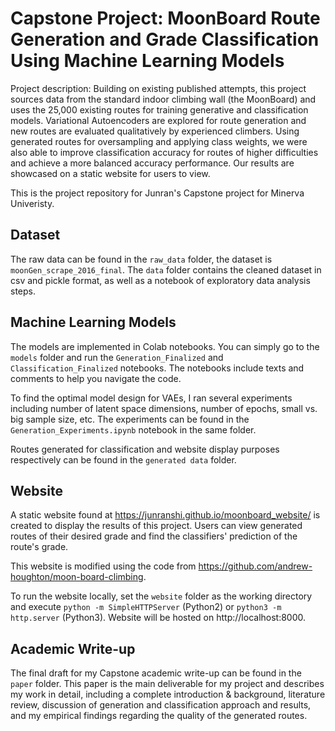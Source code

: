 # Capstone Project: MoonBoard Route Generation and Grade Classification Using Machine Learning Models

Project description: Building on existing published attempts, this project sources data from the standard indoor climbing wall (the MoonBoard) and uses the 25,000 existing routes for training generative and classification models. Variational Autoencoders are explored for route generation and new routes are evaluated qualitatively by experienced climbers. Using generated routes for oversampling and applying class weights, we were also able to improve classification accuracy for routes of higher difficulties and achieve a more balanced accuracy performance. Our results are showcased on a static website for users to view.  

This is the project repository for Junran's Capstone project for Minerva Univeristy.

## Dataset
The raw data can be found in the `raw_data` folder, the dataset is `moonGen_scrape_2016_final`. The `data` folder contains the cleaned dataset in csv and pickle format, as well as a notebook of exploratory data analysis steps.

## Machine Learning Models
The models are implemented in Colab notebooks. You can simply go to the `models` folder and run the `Generation_Finalized` and `Classification_Finalized` notebooks. The notebooks include texts and comments to help you navigate the code.  

To find the optimal model design for VAEs, I ran several experiments including number of latent space dimensions, number of epochs, small vs. big sample size, etc. The experiments can be found in the `Generation_Experiments.ipynb` notebook in the same folder.  

Routes generated for classification and website display purposes respectively can be found in the `generated data` folder.

## Website
A static website found at https://junranshi.github.io/moonboard_website/ is created to display the results of this project. Users can view generated routes of their desired grade and find the classifiers' prediction of the route's grade.

This website is modified using the code from https://github.com/andrew-houghton/moon-board-climbing.

To run the website locally, set the `website` folder as the working directory and execute `python -m SimpleHTTPServer` (Python2) or `python3 -m http.server` (Python3). Website will be hosted on http://localhost:8000.

## Academic Write-up
The final draft for my Capstone academic write-up can be found in the `paper` folder. This paper is the main deliverable for my project and describes my work in detail, including a complete introduction & background, literature review, discussion of generation and classification approach and results, and my empirical findings regarding the quality of the generated routes.